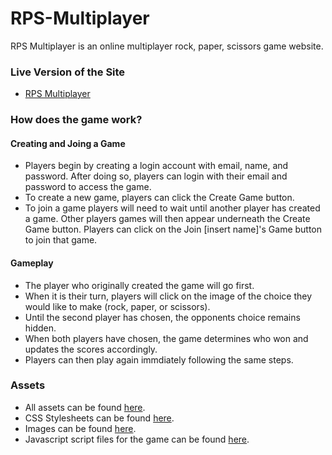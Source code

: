 # RPS-Multiplayer

RPS Multiplayer is an online multiplayer rock, paper, scissors game website.

### Live Version of the Site
* [RPS Multiplayer](https://mkkiyoi.github.io/RPS-Multiplayer)

### How does the game work?

#### Creating and Joing a Game
* Players begin by creating a login account with email, name, and password. After doing so, players can login with their email and password to access the game.
* To create a new game, players can click the Create Game button. 
* To join a game players will need to wait until another player has created a game. Other players games will then appear underneath the Create Game button. Players can click on the Join [insert name]'s Game button to join that game.

#### Gameplay
* The player who originally created the game will go first.
* When it is their turn, players will click on the image of the choice they would like to make (rock, paper, or scissors).
* Until the second player has chosen, the opponents choice remains hidden.
* When both players have chosen, the game determines who won and updates the scores accordingly.
* Players can then play again immdiately following the same steps.


### Assets
* All assets can be found [here](assets).
* CSS Stylesheets can be found [here](assets/css).
* Images can be found [here](assets/images).
* Javascript script files for the game can be found [here](assets/js).
